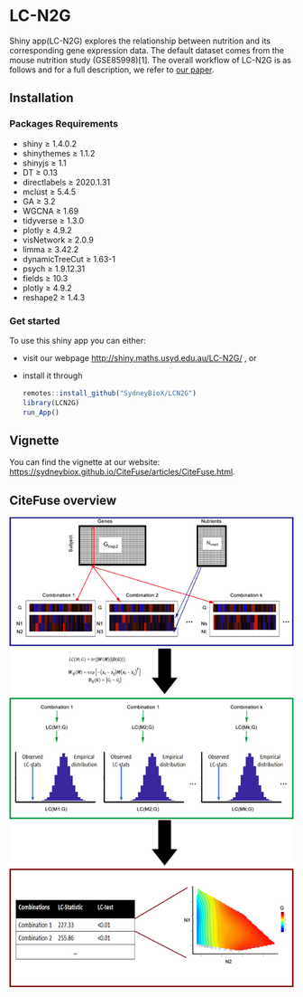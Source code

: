 # LC-N2G


Shiny app(LC-N2G) explores the relationship between nutrition and its corresponding gene expression data. The default dataset comes from the mouse nutrition study (GSE85998)[1]. The overall workflow of LC-N2G is as follows and for a full description, we refer to [our paper](Our-paper).

## Installation

### Packages Requirements

- shiny ≥ 1.4.0.2
- shinythemes ≥ 1.1.2
- shinyjs ≥ 1.1
- DT ≥ 0.13
- directlabels ≥ 2020.1.31
- mclust ≥ 5.4.5
- GA ≥ 3.2
- WGCNA ≥ 1.69
- tidyverse ≥ 1.3.0
- plotly ≥ 4.9.2
- visNetwork ≥ 2.0.9
- limma ≥ 3.42.2
- dynamicTreeCut ≥ 1.63-1
- psych ≥ 1.9.12.31
- fields ≥ 10.3
- plotly ≥ 4.9.2
- reshape2 ≥ 1.4.3

### Get started

To use this shiny app you can either:

 - visit our webpage http://shiny.maths.usyd.edu.au/LC-N2G/ , or
 
 - install it through
 
	``` r
	remotes::install_github("SydneyBioX/LCN2G")
	library(LCN2G)
	run_App()
	```
## Vignette

You can find the vignette at our website: https://sydneybiox.github.io/CiteFuse/articles/CiteFuse.html.


## CiteFuse overview


![LCN2G](./img/fig1.png)
